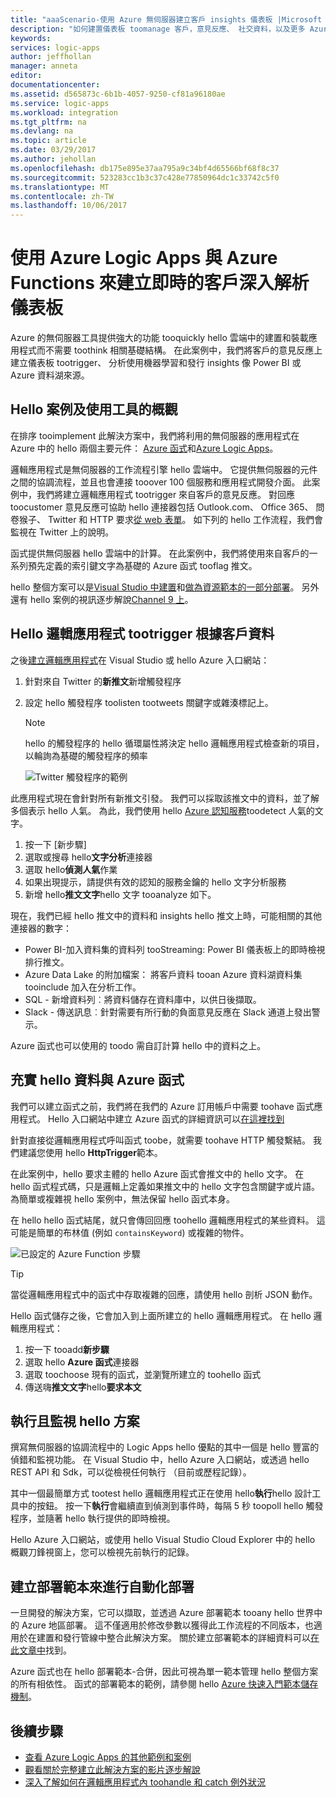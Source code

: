 ```yaml
---
title: "aaaScenario-使用 Azure 無伺服器建立客戶 insights 儀表板 |Microsoft 文件"
description: "如何建置儀表板 toomanage 客戶，意見反應、 社交資料，以及更多 Azure 邏輯應用程式與 Azure 函式的範例。"
keywords: 
services: logic-apps
author: jeffhollan
manager: anneta
editor: 
documentationcenter: 
ms.assetid: d565873c-6b1b-4057-9250-cf81a96180ae
ms.service: logic-apps
ms.workload: integration
ms.tgt_pltfrm: na
ms.devlang: na
ms.topic: article
ms.date: 03/29/2017
ms.author: jehollan
ms.openlocfilehash: db175e895e37aa795a9c34bf4d65566bf68f8c37
ms.sourcegitcommit: 523283cc1b3c37c428e77850964dc1c33742c5f0
ms.translationtype: MT
ms.contentlocale: zh-TW
ms.lasthandoff: 10/06/2017
---
```

# <a name="create-a-real-time-customer-insights-dashboard-with-azure-logic-apps-and-azure-functions"></a>使用 Azure Logic Apps 與 Azure Functions 來建立即時的客戶深入解析儀表板

Azure 的無伺服器工具提供強大的功能 tooquickly hello 雲端中的建置和裝載應用程式而不需要 toothink 相關基礎結構。  在此案例中，我們將客戶的意見反應上建立儀表板 tootrigger、 分析使用機器學習和發行 insights 像 Power BI 或 Azure 資料湖來源。

## <a name="overview-of-hello-scenario-and-tools-used"></a>Hello 案例及使用工具的概觀

在排序 tooimplement 此解決方案中，我們將利用的無伺服器的應用程式在 Azure 中的 hello 兩個主要元件： [Azure 函式](https://azure.microsoft.com/services/functions/)和[Azure Logic Apps](https://azure.microsoft.com/services/logic-apps/)。

邏輯應用程式是無伺服器的工作流程引擎 hello 雲端中。  它提供無伺服器的元件之間的協調流程，並且也會連接 tooover 100 個服務和應用程式開發介面。  此案例中，我們將建立邏輯應用程式 tootrigger 來自客戶的意見反應。  對回應 toocustomer 意見反應可協助 hello 連接器包括 Outlook.com、 Office 365、 問卷猴子、 Twitter 和 HTTP 要求[從 web 表單](https://blogs.msdn.microsoft.com/logicapps/2017/01/30/calling-a-logic-app-from-an-html-form/)。  如下列的 hello 工作流程，我們會監視在 Twitter 上的說明。

函式提供無伺服器 hello 雲端中的計算。  在此案例中，我們將使用來自客戶的一系列預先定義的索引鍵文字為基礎的 Azure 函式 tooflag 推文。

hello 整個方案可以是[Visual Studio 中建置](logic-apps-deploy-from-vs.md)和[做為資源範本的一部分部署](logic-apps-create-deploy-template.md)。  另外還有 hello 案例的視訊逐步解說[Channel 9 上](http://aka.ms/logicappsdemo)。

## <a name="build-hello-logic-app-tootrigger-on-customer-data"></a>Hello 邏輯應用程式 tootrigger 根據客戶資料

之後[建立邏輯應用程式](logic-apps-create-a-logic-app.md)在 Visual Studio 或 hello Azure 入口網站：

1. 針對來自 Twitter 的**新推文**新增觸發程序
2. 設定 hello 觸發程序 toolisten tootweets 關鍵字或雜湊標記上。

   > [!NOTE]
   > hello 的觸發程序的 hello 循環屬性將決定 hello 邏輯應用程式檢查新的項目，以輪詢為基礎的觸發程序的頻率

   ![Twitter 觸發程序的範例][1]

此應用程式現在會針對所有新推文引發。  我們可以採取該推文中的資料，並了解多個表示 hello 人氣。  為此，我們使用 hello [Azure 認知服務](https://azure.microsoft.com/services/cognitive-services/)toodetect 人氣的文字。

1. 按一下 [新步驟]
1. 選取或搜尋 hello**文字分析**連接器
1. 選取 hello**偵測人氣**作業
1. 如果出現提示，請提供有效的認知的服務金鑰的 hello 文字分析服務
1. 新增 hello**推文文字**hello 文字 tooanalyze 如下。

現在，我們已經 hello 推文中的資料和 insights hello 推文上時，可能相關的其他連接器的數字：
* Power BI-加入資料集的資料列 tooStreaming: Power BI 儀表板上的即時檢視排行推文。
* Azure Data Lake 的附加檔案： 將客戶資料 tooan Azure 資料湖資料集 tooinclude 加入在分析工作。
* SQL - 新增資料列︰將資料儲存在資料庫中，以供日後擷取。
* Slack - 傳送訊息︰針對需要有所行動的負面意見反應在 Slack 通道上發出警示。

Azure 函式也可以使用的 toodo 需自訂計算 hello 中的資料之上。

## <a name="enriching-hello-data-with-an-azure-function"></a>充實 hello 資料與 Azure 函式

我們可以建立函式之前，我們將在我們的 Azure 訂用帳戶中需要 toohave 函式應用程式。  Hello 入口網站中建立 Azure 函式的詳細資訊可以[在這裡找到](../azure-functions/functions-create-first-azure-function-azure-portal.md)

針對直接從邏輯應用程式呼叫函式 toobe，就需要 toohave HTTP 觸發繫結。  我們建議您使用 hello **HttpTrigger**範本。

在此案例中，hello 要求主體的 hello Azure 函式會推文中的 hello 文字。  在 hello 函式程式碼，只是邏輯上定義如果推文中的 hello 文字包含關鍵字或片語。  為簡單或複雜視 hello 案例中，無法保留 hello 函式本身。

在 hello hello 函式結尾，就只會傳回回應 toohello 邏輯應用程式的某些資料。  這可能是簡單的布林值 (例如 `containsKeyword`) 或複雜的物件。

![已設定的 Azure Function 步驟][2]

> [!TIP]
> 當從邏輯應用程式中的函式中存取複雜的回應，請使用 hello 剖析 JSON 動作。

Hello 函式儲存之後，它會加入到上面所建立的 hello 邏輯應用程式。  在 hello 邏輯應用程式：

1. 按一下 tooadd**新步驟**
1. 選取 hello **Azure 函式**連接器
1. 選取 toochoose 現有的函式，並瀏覽所建立的 toohello 函式
1. 傳送嗨**推文文字**hello**要求本文**

## <a name="running-and-monitoring-hello-solution"></a>執行且監視 hello 方案

撰寫無伺服器的協調流程中的 Logic Apps hello 優點的其中一個是 hello 豐富的偵錯和監視功能。  在 Visual Studio 中，hello Azure 入口網站，或透過 hello REST API 和 Sdk，可以從檢視任何執行 （目前或歷程記錄）。

其中一個最簡單方式 tootest hello 邏輯應用程式正在使用 hello**執行**hello 設計工具中的按鈕。  按一下**執行**會繼續直到偵測到事件時，每隔 5 秒 toopoll hello 觸發程序，並隨著 hello 執行提供的即時檢視。

Hello Azure 入口網站，或使用 hello Visual Studio Cloud Explorer 中的 hello 概觀刀鋒視窗上，您可以檢視先前執行的記錄。

## <a name="creating-a-deployment-template-for-automated-deployments"></a>建立部署範本來進行自動化部署

一旦開發的解決方案，它可以擷取，並透過 Azure 部署範本 tooany hello 世界中的 Azure 地區部署。  這不僅適用於修改參數以獲得此工作流程的不同版本，也適用於在建置和發行管線中整合此解決方案。  關於建立部署範本的詳細資料可以[在此文章中](logic-apps-create-deploy-template.md)找到。

Azure 函式也在 hello 部署範本-合併，因此可視為單一範本管理 hello 整個方案的所有相依性。  函式的部署範本的範例，請參閱 hello [Azure 快速入門範本儲存機制](https://github.com/Azure/azure-quickstart-templates/tree/master/101-function-app-create-dynamic)。

## <a name="next-steps"></a>後續步驟

* [查看 Azure Logic Apps 的其他範例和案例](logic-apps-examples-and-scenarios.md)
* [觀看關於完整建立此解決方案的影片逐步解說](http://aka.ms/logicappsdemo)
* [深入了解如何在邏輯應用程式內 toohandle 和 catch 例外狀況](logic-apps-exception-handling.md)

<!-- Image References -->
[1]: ./media/logic-apps-scenario-social-serverless/twitter.png
[2]: ./media/logic-apps-scenario-social-serverless/function.png